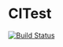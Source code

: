 # CITest

[![Build Status](https://travis-ci.org/andrewgalb/CITest.svg?branch=master)](https://travis-ci.org/andrewgalb/CITest)
